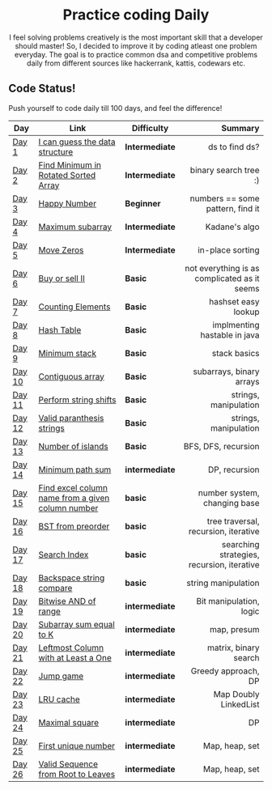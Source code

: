 
<h1 align="center">
  Practice coding Daily
</h1>

<p align="center">
  I feel solving problems creatively is the most important skill that a developer should master! 
  So, I decided to improve it by coding atleast one problem everyday.
  The goal is to practice common dsa and competitive problems daily from different sources like hackerrank, kattis, codewars etc.
</p>


## Code Status!

Push yourself to code daily till 100 days, and feel the difference!

| Day | Link | Difficulty | Summary
| ------------ | ---------- | ----- | -----------: |
| [Day 1](./Each%20day%20code%day!/kattis/find%datastructure/) | [I can guess the data structure](https://open.kattis.com/problems/guessthedatastructure/) | **Intermediate** |ds to find ds?|
| [Day 2](./Each%20day%20code%day!/leetcode/Find%20Minimum%20in%20Rotated%20Sorted%20Array/) | [Find Minimum in Rotated Sorted Array](https://leetcode.com/problems/find-minimum-in-rotated-sorted-array) | **Intermediate** |binary search tree :) |
| [Day 3](./Each%20day%20code%day!/leetcode/Happy%2Number/) | [Happy Number](https://leetcode.com/explore/other/card/30-day-leetcoding-challenge/528/week-1/3284/) | **Beginner** |numbers == some pattern, find it|
| [Day 4](./Each%20day%20code%day!/leetcode/Maximum%20subarray/) | [Maximum subarray](https://leetcode.com/explore/other/card/30-day-leetcoding-challenge/528/week-1/3285/) | **Intermediate** | Kadane's algo |
| [Day 5](./Each%20day%20code%day!/leetcode/Move%20zeros/) | [Move Zeros](https://leetcode.com/explore/other/card/30-day-leetcoding-challenge/528/week-1/3286/) | **Intermediate** | in-place sorting |
| [Day 6](./Each%20day%20code%day!/leetcode/buy%20sell%20II/) | [Buy or sell II](https://leetcode.com/explore/other/card/30-day-leetcoding-challenge/528/week-1/3287/) | **Basic** | not everything is as complicated as it seems |
| [Day 7](./Each%20day%20code%day!/leetcode/counting%20elements/) | [Counting Elements](https://leetcode.com/explore/other/card/30-day-leetcoding-challenge/528/week-1/3288/) | **Basic** | hashset easy lookup |
| [Day 8](./Each%20day%20code%day!/random/Hash%20Table/java) | [Hash Table]() | **Basic** | implmenting hastable in java |
| [Day 9](./Each%20day%20code%day!/leetcode/min%20stack/) | [Minimum stack](https://leetcode.com/explore/challenge/card/30-day-leetcoding-challenge/529/week-2/3292/) | **Basic** | stack basics |
| [Day 10](./Each%20day%20code%day!/leetcode/contiguous%20array/) | [Contiguous array](https://leetcode.com/explore/challenge/card/30-day-leetcoding-challenge/529/week-2/3298/) | **Basic** | subarrays, binary arrays |
| [Day 11](./Each%20day%20code%day!/leetcode/perform%20string%20shifts/) | [Perform string shifts](https://leetcode.com/explore/challenge/card/30-day-leetcoding-challenge/529/week-2/3299/) | **Basic** |strings, manipulation |
| [Day 12](./Each%20day%20code%day!/leetcode/valid%20prth%20strings/) | [Valid paranthesis strings](https://leetcode.com/explore/challenge/card/30-day-leetcoding-challenge/530/week-3/3301/) | **Basic** |strings, manipulation |
| [Day 13](./Each%20day%20code%day!/leetcode/number%20of%20islnds/) | [Number of islands](https://leetcode.com/explore/challenge/card/30-day-leetcoding-challenge/530/week-3/3302/) | **Basic** |BFS, DFS, recursion |
| [Day 14](./Each%20day%20code%day!/leetcode/minimum%20path%20sum/) | [Minimum path sum](https://leetcode.com/explore/challenge/card/30-day-leetcoding-challenge/530/week-3/3303/) | **intermediate** |DP, recursion |
|[Day 15](./Each%20day%20code%day!/random/Excel%20column%20name%20from%20a%20given%20column%20number/) | [Find excel column name from a given column number](https://www.geeksforgeeks.org/find-excel-column-name-given-number/) | **basic** |number system, changing base |
|[Day 16](./Each%20day%20code%day!/random/BST%20from%20preorder/) | [BST from preorder](https://leetcode.com/explore/challenge/card/30-day-leetcoding-challenge/530/week-3/3305/) | **basic** |tree traversal, recursion, iterative |
|[Day 17](./Each%20day%20code%day!/random/Binary%20Search/) | [Search Index](https://leetcode.com/explore/challenge) | **basic** |searching strategies, recursion, iterative |
|[Day 18](./Each%20day%20code%day!/leetcode/backspace%20string%20compare/) | [Backspace string compare](https://leetcode.com/explore/challenge) | **basic** |string manipulation|
|[Day 19](./Each%20day%20code%day!/leetcode/bitwise%20and%20of%20range/) | [Bitwise AND of range](https://leetcode.com/explore/challenge) | **intermediate** |Bit manipulation, logic|
|[Day 20](./Each%20day%20code%day!/leetcode/Subarray%20sum%20equals%20K/) | [Subarray sum equal to K](https://leetcode.com/explore/challenge) | **intermediate** |map, presum|
|[Day 21](./Each%20day%20code%day!/leetcode/Leftmost%20Column%20with%20at%20Least%20a%20One/) | [Leftmost Column with at Least a One](https://leetcode.com/explore/challenge/card/30-day-leetcoding-challenge/530/week-3/3306/) | **intermediate** |matrix, binary search|
|[Day 22](./Each%20day%20code%day!/leetcode/Jump%20game/) | [Jump game](https://leetcode.com/explore/challenge/card/30-day-leetcoding-challenge/531/week-4/3310/) | **intermediate** |Greedy approach, DP|
|[Day 23](./Each%20day%20code%day!/leetcode/LRU%20cache/) | [LRU cache](https://leetcode.com/explore/challenge/card/30-day-leetcoding-challenge/531/week-4/3309/) | **intermediate** |Map Doubly LinkedList|
|[Day 24](./Each%20day%20code%day!/leetcode/Maximal%20square/) | [Maximal square](https://leetcode.com/explore/challenge/card/30-day-leetcoding-challenge/531/week-4/3312/) | **intermediate** |DP|
|[Day 25](./Each%20day%20code%day!/leetcode/First%20unique%20number/) | [First unique number](https://leetcode.com/explore/challenge/card/30-day-leetcoding-challenge/531/week-4/3313/) | **intermediate** |Map, heap, set|
|[Day 26](./Each%20day%20code%day!/leetcode/Valid%20Sequence%20from%20Root%20to%20Leaves/) | [Valid Sequence from Root to Leaves](https://leetcode.com/explore/challenge/card/30-day-leetcoding-challenge/532/week-5/3315/) | **intermediate** |Map, heap, set|

